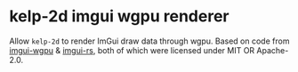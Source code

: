 # kelp-2d imgui wgpu renderer

Allow `kelp-2d` to render ImGui draw data through wgpu.
Based on code from [imgui-wgpu](https://crates.io/crates/imgui-wgpu) & [imgui-rs](https://crates.io/crates/imgui), 
both of which were licensed under MIT OR Apache-2.0.
